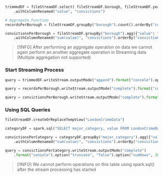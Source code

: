 ````python
trimmedDF = fileStreamDF.select( fileStreamDF.borough, fileStreamDF.year, fileStreamDF.month, fileStreamDF.value)
	.withColumnRenamed("value", "convictions")

# Aggregate Function
recordsPerBorough = fileStreamDF.groupBy("borough").count().orderBy("count", ascending=False)

convictionsPerBorough = fileStreamDF.groupBy("borough").agg({"value": "sum"})
	.withColumnRenamed("sum(value)", "convictions").orderBy("convictions", ascending=False)
````

 > [!INFO]
 > After performing an aggregate operation on data we cannot again perform an another aggregate operation in Streaming data (Multiple aggregation not supported)

### Start Streaming Process

````python
query = trimmedDF.writeStream.outputMode("append").format("console").option("truncate", "false").option("numRows", 40).start()

query = recordsPerBorough.writeStream.outputMode("complete").format("console").option("truncate", "false").option("numRows", 40).start()

query = convictionsPerBorough.writeStream.outputMode("complete").format("console").option("truncate", "false").option("numRows", 40).start()
````

### Using SQL Queries

````python
fileStreamDF.createOrReplaceTempView("LondonCrimeData")

categoryDF = spark.sql("SELECT major_category, value FROM LondonCrimeData WHERE year = '2016'")

convictionsPerCategory = categoryDF.groupBy("major_category").agg({"value": "sum"})
	.withColumnRenamed("sum(value)", "convictions").orderBy("convictions", ascending=False)

query = convictionsPerCategory.writeStream.outputMode("complete")
	.format("console").option("truncate", "false").option("numRows", 30).start()
````

 > [!INFO]
 > We cannot perform operations on this table using spark.sql() after the stream processing has started
